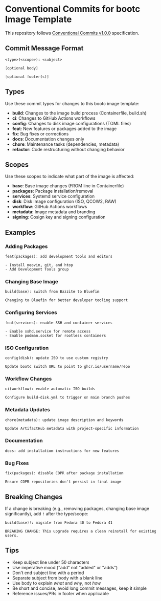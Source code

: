 # Conventional Commits for bootc Image Template

This repository follows [Conventional Commits v1.0.0](https://www.conventionalcommits.org/en/v1.0.0/) specification.

## Commit Message Format

```
<type>(<scope>): <subject>

[optional body]

[optional footer(s)]
```

## Types

Use these commit types for changes to this bootc image template:

- **build**: Changes to the image build process (Containerfile, build.sh)
- **ci**: Changes to GitHub Actions workflows
- **config**: Changes to disk image configurations (TOML files)
- **feat**: New features or packages added to the image
- **fix**: Bug fixes or corrections
- **docs**: Documentation changes only
- **chore**: Maintenance tasks (dependencies, metadata)
- **refactor**: Code restructuring without changing behavior

## Scopes

Use these scopes to indicate what part of the image is affected:

- **base**: Base image changes (FROM line in Containerfile)
- **packages**: Package installation/removal
- **services**: Systemd service configuration
- **disk**: Disk image configuration (ISO, QCOW2, RAW)
- **workflow**: GitHub Actions workflows
- **metadata**: Image metadata and branding
- **signing**: Cosign key and signing configuration

## Examples

### Adding Packages
```
feat(packages): add development tools and editors

- Install neovim, git, and htop
- Add Development Tools group
```

### Changing Base Image
```
build(base): switch from Bazzite to Bluefin

Changing to Bluefin for better developer tooling support
```

### Configuring Services
```
feat(services): enable SSH and container services

- Enable sshd.service for remote access
- Enable podman.socket for rootless containers
```

### ISO Configuration
```
config(disk): update ISO to use custom registry

Update bootc switch URL to point to ghcr.io/username/repo
```

### Workflow Changes
```
ci(workflow): enable automatic ISO builds

Configure build-disk.yml to trigger on main branch pushes
```

### Metadata Updates
```
chore(metadata): update image description and keywords

Update ArtifactHub metadata with project-specific information
```

### Documentation
```
docs: add installation instructions for new features
```

### Bug Fixes
```
fix(packages): disable COPR after package installation

Ensure COPR repositories don't persist in final image
```

## Breaking Changes

If a change is breaking (e.g., removing packages, changing base image significantly), add `!` after the type/scope:

```
build(base)!: migrate from Fedora 40 to Fedora 41

BREAKING CHANGE: This upgrade requires a clean reinstall for existing users.
```

## Tips

- Keep subject line under 50 characters
- Use imperative mood ("add" not "added" or "adds")
- Don't end subject line with a period
- Separate subject from body with a blank line
- Use body to explain *what* and *why*, not *how*
- Be short and concise, avoid long commit messages, keep it simple
- Reference issues/PRs in footer when applicable
